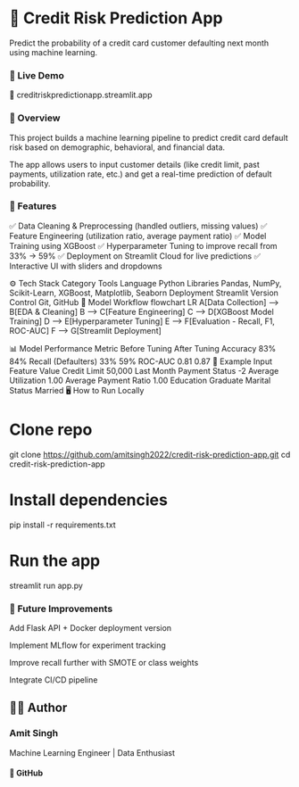 # 🏦 Credit Risk Prediction App

Predict the probability of a credit card customer defaulting next month using machine learning.

###  🚀 Live Demo

🔗 creditriskpredictionapp.streamlit.app

### 📘 Overview

This project builds a machine learning pipeline to predict credit card default risk based on demographic, behavioral, and financial data.

The app allows users to input customer details (like credit limit, past payments, utilization rate, etc.) and get a real-time prediction of default probability.

### 🧠 Features

✅ Data Cleaning & Preprocessing (handled outliers, missing values)
✅ Feature Engineering (utilization ratio, average payment ratio)
✅ Model Training using XGBoost
✅ Hyperparameter Tuning to improve recall from 33% → 59%
✅ Deployment on Streamlit Cloud for live predictions
✅ Interactive UI with sliders and dropdowns

⚙️ Tech Stack
Category	Tools
Language	Python
Libraries	Pandas, NumPy, Scikit-Learn, XGBoost, Matplotlib, Seaborn
Deployment	Streamlit
Version Control	Git, GitHub
🧩 Model Workflow
flowchart LR
A[Data Collection] --> B[EDA & Cleaning]
B --> C[Feature Engineering]
C --> D[XGBoost Model Training]
D --> E[Hyperparameter Tuning]
E --> F[Evaluation - Recall, F1, ROC-AUC]
F --> G[Streamlit Deployment]

📊 Model Performance
Metric	Before Tuning	After Tuning
Accuracy	83%	84%
Recall (Defaulters)	33%	59%
ROC-AUC	0.81	0.87
🧮 Example Input
Feature	Value
Credit Limit	50,000
Last Month Payment Status	-2
Average Utilization	1.00
Average Payment Ratio	1.00
Education	Graduate
Marital Status	Married
🖥 How to Run Locally
# Clone repo
git clone https://github.com/amitsingh2022/credit-risk-prediction-app.git
cd credit-risk-prediction-app

# Install dependencies
pip install -r requirements.txt

# Run the app
streamlit run app.py

### 🌟 Future Improvements

Add Flask API + Docker deployment version

Implement MLflow for experiment tracking

Improve recall further with SMOTE or class weights

Integrate CI/CD pipeline

## 👨‍💻 Author

### Amit Singh
Machine Learning Engineer | Data Enthusiast
#### 🔗 GitHub
